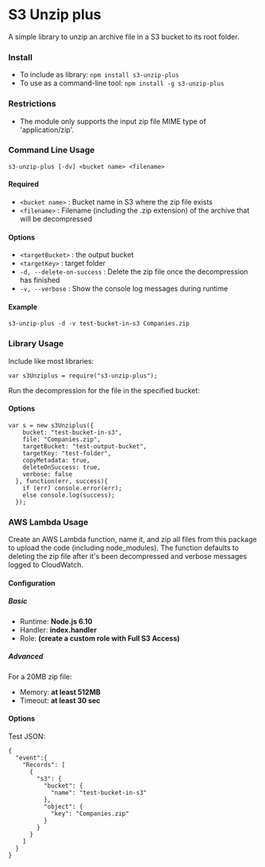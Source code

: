 # S3 Unzip plus #

A simple library to unzip an archive file in a S3 bucket to its root folder.

### Install ###

- To include as library: `npm install s3-unzip-plus`
- To use as a command-line tool: `npm install -g s3-unzip-plus`

### Restrictions ###

- The module only supports the input zip file MIME type of 'application/zip'.

### Command Line Usage ###

`s3-unzip-plus [-dv] <bucket name> <filename>`

#### Required ####

- `<bucket name>` : Bucket name in S3 where the zip file exists
- `<filename>` : Filename (including the .zip extension) of the archive that will be decompressed

#### Options ####

- `<targetBucket>` : the output bucket
- `<targetKey>` : target folder
- `-d, --delete-on-success` : Delete the zip file once the decompression has finished
- `-v, --verbose` : Show the console log messages during runtime

#### Example ####

`s3-unzip-plus -d -v test-bucket-in-s3 Companies.zip`

### Library Usage ###

Include like most libraries:

`var s3Unziplus = require("s3-unzip-plus");`

Run the decompression for the file in the specified bucket:

#### Options ####

~~~~
var s = new s3Unziplus({
    bucket: "test-bucket-in-s3",
    file: "Companies.zip",
    targetBucket: "test-output-bucket",
    targetKey: "test-folder",
    copyMetadata: true,
    deleteOnSuccess: true,
    verbose: false
  }, function(err, success){
    if (err) console.error(err);
    else console.log(success);
  });
~~~~

### AWS Lambda Usage ###

Create an AWS Lambda function, name it, and zip all files from this package to upload the code (including node_modules). The function defaults to deleting the zip file after it's been decompressed and verbose messages logged to CloudWatch.

#### Configuration ####

##### Basic #####
- Runtime: **Node.js 6.10**
- Handler: **index.handler**
- Role: **(create a custom role with Full S3 Access)**

##### Advanced #####

For a 20MB zip file:
- Memory: **at least 512MB**
- Timeout: **at least 30 sec**

#### Options ####

Test JSON:
~~~~
{
  "event":{
    "Records": [
      {
        "s3": {
          "bucket": {
            "name": "test-bucket-in-s3"
          },
          "object": {
            "key": "Companies.zip"
          }
        }
      }
    ]
  }
}
~~~~
